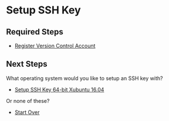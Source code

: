 # Setup SSH Key

## Required Steps

- [Register Version Control Account](/register-version-control-account.md)

## Next Steps

What operating system would you like to setup an SSH key with?

- [Setup SSH Key 64-bit Xubuntu 16.04](xubuntu/64-bit/16-04/setup-ssh-key.md)

Or none of these?

- [Start Over](/README.md)
